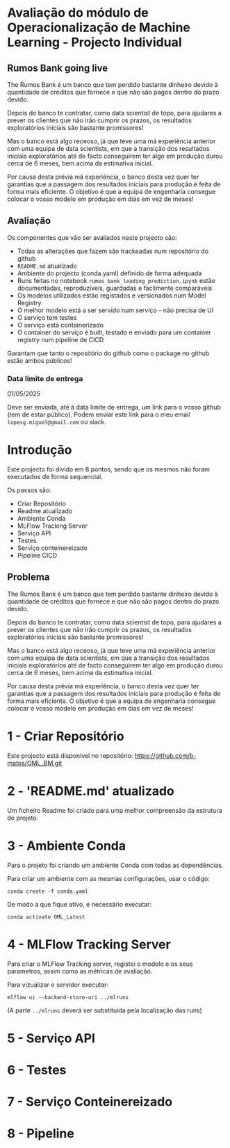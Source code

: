 # Avaliação do módulo de Operacionalização de Machine Learning - Projecto Individual

## Rumos Bank going live

The Rumos Bank é um banco que tem perdido bastante dinheiro devido à quantidade de créditos que fornece e que não são pagos dentro do prazo devido. 

Depois do banco te contratar, como data scientist de topo, para ajudares a prever os clientes que não irão cumprir os prazos, os resultados exploratórios iniciais são bastante promissores!

Mas o banco está algo receoso, já que teve uma má experiência anterior com uma equipa de data scientists, em que a transição dos resultados iniciais exploratórios até de facto conseguirem ter algo em produção durou cerca de 6 meses, bem acima da estimativa inicial.

Por causa desta prévia má experiência, o banco desta vez quer ter garantias que a passagem dos resultados iniciais para produção é feita de forma mais eficiente. O objetivo é que a equipa de engenharia consegue colocar o vosso modelo em produção em dias em vez de meses!

## Avaliação

Os componentes que vão ser avaliados neste projecto são:

* Todas as alterações que fazem são trackeadas num repositório do github
* `README.md` atualizado
* Ambiente do projecto (conda.yaml) definido de forma adequada
* Runs feitas no notebook `rumos_bank_leading_prediction.ipynb` estão documentadas, reproduzíveis, guardadas e facilmente comparáveis
* Os modelos utilizados estão registados e versionados num Model Registry
* O melhor modelo está a ser servido num serviço - não precisa de UI
* O serviço tem testes
* O serviço está containerizado
* O container do serviço é built, testado e enviado para um container registry num pipeline de CICD

Garantam que tanto o repositório do github como o package no github estão ambos públicos!

### Data limite de entrega

01/05/2025

Deve ser enviada, até à data limite de entrega, um link para o vosso github (tem de estar público). Podem enviar este link para o meu email `lopesg.miguel@gmail.com` ou slack.

# Introdução
Este projecto foi divido em 8 pontos, sendo que os mesmos não foram executados de forma sequencial.

Os passos são:
- Criar Repositório
- Readme atualizado
- Ambiente Conda
- MLFlow Tracking Server
- Serviço API
- Testes
- Serviço conteinereizado
- Pipeline CICD

## Problema
The Rumos Bank é um banco que tem perdido bastante dinheiro devido à quantidade de créditos que fornece e que não são pagos dentro do prazo devido.

Depois do banco te contratar, como data scientist de topo, para ajudares a prever os clientes que não irão cumprir os prazos, os resultados exploratórios iniciais são bastante promissores!

Mas o banco está algo receoso, já que teve uma má experiência anterior com uma equipa de data scientists, em que a transição dos resultados iniciais exploratórios até de facto conseguirem ter algo em produção durou cerca de 6 meses, bem acima da estimativa inicial.

Por causa desta prévia má experiência, o banco desta vez quer ter garantias que a passagem dos resultados iniciais para produção é feita de forma mais eficiente. O objetivo é que a equipa de engenharia consegue colocar o vosso modelo em produção em dias em vez de meses!

# 1 - Criar Repositório
Este projecto está disponivel no repositório:
 https://github.com/b-matos/OML_BM.git


# 2 - 'README.md' atualizado
Um ficheiro Readme foi criado para uma melhor compreensão da estrutura do projeto.


# 3 - Ambiente Conda
Para o projeto foi criando um ambiente Conda com todas as dependências.

Para criar um ambiente com as mesmas configurações, usar o código:
````
conda create -f conda.yaml
````

De modo a que fique ativo, é necessário executar:
```
conda activate OML_Latest
```


# 4 - MLFlow Tracking Server
Para criar o MLFlow Tracking server, registei o modelo e os seus parametros, assim como as métricas de avaliação.

Para vizualizar o servidor executar:
```
mlflow ui --backend-store-uri ../mlruns
```

(A parte `../mlruns` deverá ser substituída pela localização das runs)


# 5 - Serviço API

# 6 - Testes

# 7 - Serviço Conteinereizado

# 8 - Pipeline